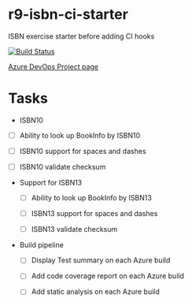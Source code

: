 # r9-isbn-ci-starter
ISBN exercise starter before adding CI hooks

[![Build Status](https://dev.azure.com/paul0287/CSD-CI-exercise-java/_apis/build/status/paul-r9.CSD-CI-exercise-java?branchName=trunk)](https://dev.azure.com/paul0287/CSD-CI-exercise-java/_build/latest?definitionId=5&branchName=trunk)

[Azure DevOps Project page](https://dev.azure.com/paul0287/CSD-CI-exercise-java)

# Tasks
- ISBN10
- [ ] Ability to look up BookInfo by ISBN10
- [ ] ISBN10 support for spaces and dashes
- [ ] ISBN10 validate checksum


- Support for ISBN13
  - [ ] Ability to look up BookInfo by ISBN13
  - [ ] ISBN13 support for spaces and dashes
  - [ ] ISBN13 validate checksum


- Build pipeline
  - [ ] Display Test summary on each Azure build
  - [ ] Add code coverage report on each Azure build
  - [ ] Add static analysis on each Azure build
  